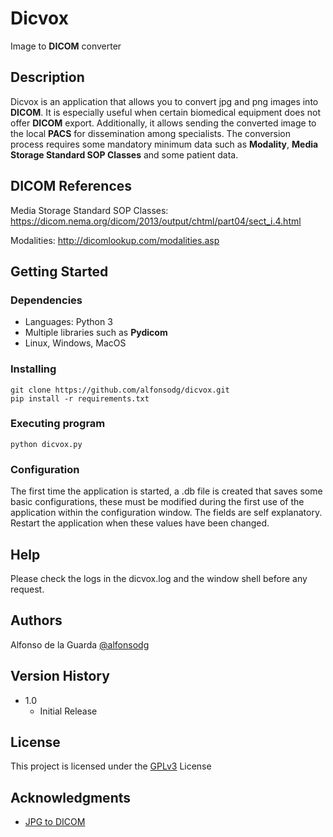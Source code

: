# Dicvox

Image to **DICOM** converter

## Description

Dicvox is an application that allows you to convert jpg and png images into **DICOM**. It is especially useful when certain
biomedical equipment does not offer **DICOM** export.
Additionally, it allows sending the converted image to the local **PACS** for dissemination among specialists.
The conversion process requires some mandatory minimum data such as **Modality**, **Media Storage Standard SOP Classes** and
some patient data.

## DICOM References

  Media Storage Standard SOP Classes:
  https://dicom.nema.org/dicom/2013/output/chtml/part04/sect_i.4.html

  Modalities:
  http://dicomlookup.com/modalities.asp

## Getting Started

### Dependencies

* Languages: Python 3
* Multiple libraries such as **Pydicom**
* Linux, Windows, MacOS

### Installing

```shell
git clone https://github.com/alfonsodg/dicvox.git
pip install -r requirements.txt
```

### Executing program

```shell
python dicvox.py
```

### Configuration

The first time the application is started, a .db file is created that saves some basic configurations, these must be
modified during the first use of the application within the configuration window. The fields are self explanatory.
Restart the application when these values have been changed.

## Help

Please check the logs in the dicvox.log and the window shell before any request.


## Authors


Alfonso de la Guarda
[@alfonsodg](https://twitter.com/alfonsodg)

## Version History

* 1.0
    * Initial Release

## License

This project is licensed under the [GPLv3](https://www.gnu.org/licenses/gpl-3.0.html) License

## Acknowledgments

* [JPG to DICOM](https://github.com/jwitos/JPG-to-DICOM/blob/master/jpeg-to-dicom.py)
